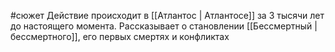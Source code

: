 #сюжет
Действие происходит в [[Атлантос | Атлантосе]] за 3 тысячи лет до настоящего момента. Рассказывает о становлении [[Бессмертный | бессмертного]], его первых смертях и конфликтах
